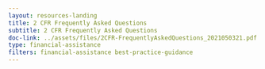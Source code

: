 ```yaml
---
layout: resources-landing
title: 2 CFR Frequently Asked Questions
subtitle: 2 CFR Frequently Asked Questions
doc-link: ../assets/files/2CFR-FrequentlyAskedQuestions_2021050321.pdf
type: financial-assistance
filters: financial-assistance best-practice-guidance
---
```

<a href="{{ site.baseurl }}/assets/files/2CFR-FrequentlyAskedQuestions_2021050321.pdf"></a>
